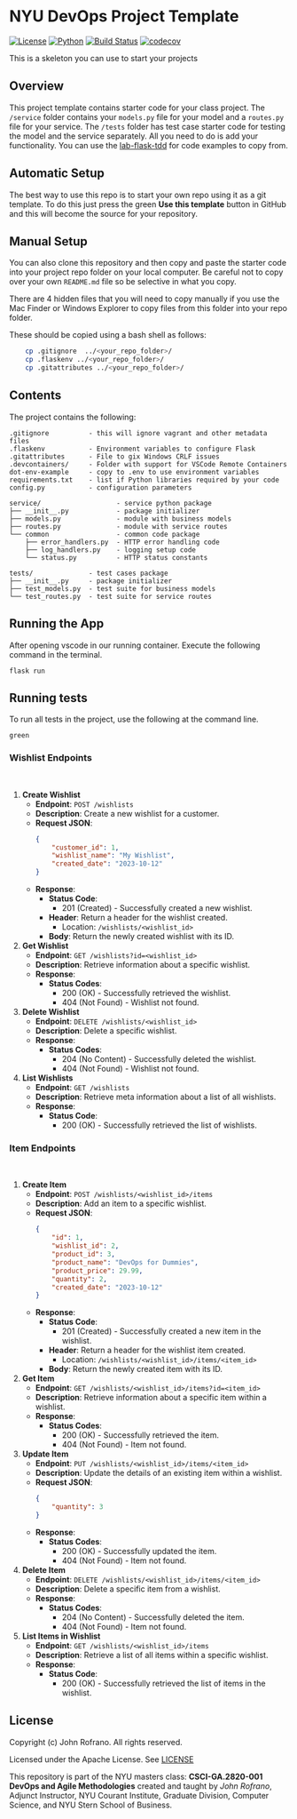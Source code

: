 # NYU DevOps Project Template

[![License](https://img.shields.io/badge/License-Apache_2.0-blue.svg)](https://opensource.org/licenses/Apache-2.0)
[![Python](https://img.shields.io/badge/Language-Python-blue.svg)](https://python.org/)
[![Build Status](https://github.com/CSCI-GA-2820-FA23-003/wishlists/actions/workflows/tdd-tests.yml/badge.svg)](https://github.com/CSCI-GA-2820-FA23-003/wishlists/actions)
[![codecov](https://codecov.io/gh/CSCI-GA-2820-FA23-003/wishlists/graph/badge.svg?token=)](https://codecov.io/gh/CSCI-GA-2820-FA23-003/wishlists)

This is a skeleton you can use to start your projects

## Overview

This project template contains starter code for your class project. The `/service` folder contains your `models.py` file for your model and a `routes.py` file for your service. The `/tests` folder has test case starter code for testing the model and the service separately. All you need to do is add your functionality. You can use the [lab-flask-tdd](https://github.com/nyu-devops/lab-flask-tdd) for code examples to copy from.

## Automatic Setup

The best way to use this repo is to start your own repo using it as a git template. To do this just press the green **Use this template** button in GitHub and this will become the source for your repository.

## Manual Setup

You can also clone this repository and then copy and paste the starter code into your project repo folder on your local computer. Be careful not to copy over your own `README.md` file so be selective in what you copy.

There are 4 hidden files that you will need to copy manually if you use the Mac Finder or Windows Explorer to copy files from this folder into your repo folder.

These should be copied using a bash shell as follows:

```bash
    cp .gitignore  ../<your_repo_folder>/
    cp .flaskenv ../<your_repo_folder>/
    cp .gitattributes ../<your_repo_folder>/
```

## Contents

The project contains the following:

```text
.gitignore          - this will ignore vagrant and other metadata files
.flaskenv           - Environment variables to configure Flask
.gitattributes      - File to gix Windows CRLF issues
.devcontainers/     - Folder with support for VSCode Remote Containers
dot-env-example     - copy to .env to use environment variables
requirements.txt    - list if Python libraries required by your code
config.py           - configuration parameters

service/                   - service python package
├── __init__.py            - package initializer
├── models.py              - module with business models
├── routes.py              - module with service routes
└── common                 - common code package
    ├── error_handlers.py  - HTTP error handling code
    ├── log_handlers.py    - logging setup code
    └── status.py          - HTTP status constants

tests/              - test cases package
├── __init__.py     - package initializer
├── test_models.py  - test suite for business models
└── test_routes.py  - test suite for service routes
```
## Running the App

After opening vscode in our running container.  Execute the following command in the terminal.

```flask run```

## Running tests

To run all tests in the project, use the following at the command line.

```green```

### Wishlist Endpoints
​
1. **Create Wishlist**
   - **Endpoint**: `POST /wishlists`
   - **Description**: Create a new wishlist for a customer.
   - **Request JSON**:
     ```json
     {
         "customer_id": 1,
         "wishlist_name": "My Wishlist",
         "created_date": "2023-10-12"
     }
     ```
   - **Response**:
     - **Status Code**:
       - 201 (Created) - Successfully created a new wishlist.
     - **Header**: Return a header for the wishlist created. 
       - Location: `/wishlists/<wishlist_id>`
     - **Body**: Return the newly created wishlist with its ID.
​
2. **Get Wishlist**
   - **Endpoint**: `GET /wishlists?id=<wishlist_id>`
   - **Description**: Retrieve information about a specific wishlist.
   - **Response**:
     - **Status Codes**:
       - 200 (OK) - Successfully retrieved the wishlist.
       - 404 (Not Found) - Wishlist not found.
​
3. **Delete Wishlist**
   - **Endpoint**: `DELETE /wishlists/<wishlist_id>`
   - **Description**: Delete a specific wishlist.
   - **Response**:
     - **Status Codes**:
       - 204 (No Content) - Successfully deleted the wishlist.
       - 404 (Not Found) - Wishlist not found.
​
4. **List Wishlists**
   - **Endpoint**: `GET /wishlists`
   - **Description**: Retrieve meta information about a list of all wishlists.
   - **Response**:
     - **Status Code**:
       - 200 (OK) - Successfully retrieved the list of wishlists.
​
### Item Endpoints
​
1. **Create Item**
   - **Endpoint**: `POST /wishlists/<wishlist_id>/items`
   - **Description**: Add an item to a specific wishlist.
   - **Request JSON**:
     ```json
     {
         "id": 1,
         "wishlist_id": 2,
         "product_id": 3,
         "product_name": "DevOps for Dummies",
         "product_price": 29.99,
         "quantity": 2,
         "created_date": "2023-10-12"
     }
     ```
   - **Response**:
     - **Status Code**:
       - 201 (Created) - Successfully created a new item in the wishlist.
     - **Header**: Return a header for the wishlist item created.
       - Location: `/wishlists/<wishlist_id>/items/<item_id>`
     - **Body**: Return the newly created item with its ID.
​
1. **Get Item**
   - **Endpoint**: `GET /wishlists/<wishlist_id>/items?id=<item_id>`
   - **Description**: Retrieve information about a specific item within a wishlist.
   - **Response**:
     - **Status Codes**:
       - 200 (OK) - Successfully retrieved the item.
       - 404 (Not Found) - Item not found.
​
1. **Update Item**
   - **Endpoint**: `PUT /wishlists/<wishlist_id>/items/<item_id>`
   - **Description**: Update the details of an existing item within a wishlist.
   - **Request JSON**:
     ```json
     {
         "quantity": 3
     }
     ```
   - **Response**:
     - **Status Codes**:
       - 200 (OK) - Successfully updated the item.
       - 404 (Not Found) - Item not found.
​
1. **Delete Item**
   - **Endpoint**: `DELETE /wishlists/<wishlist_id>/items/<item_id>`
   - **Description**: Delete a specific item from a wishlist.
   - **Response**:
     - **Status Codes**:
       - 204 (No Content) - Successfully deleted the item.
       - 404 (Not Found) - Item not found.
​
1. **List Items in Wishlist**
   - **Endpoint**: `GET /wishlists/<wishlist_id>/items`
   - **Description**: Retrieve a list of all items within a specific wishlist.
   - **Response**:
     - **Status Code**:
       - 200 (OK) - Successfully retrieved the list of items in the wishlist.

## License

Copyright (c) John Rofrano. All rights reserved.

Licensed under the Apache License. See [LICENSE](LICENSE)

This repository is part of the NYU masters class: **CSCI-GA.2820-001 DevOps and Agile Methodologies** created and taught by *John Rofrano*, Adjunct Instructor, NYU Courant Institute, Graduate Division, Computer Science, and NYU Stern School of Business.
